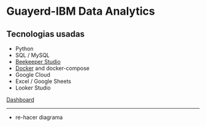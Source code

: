 # Guayerd-IBM Data Analytics

## Tecnologias usadas

- Python
- SQL / MySQL
- [Beekeeper Studio](https://www.beekeeperstudio.io/)
- [Docker](https://www.docker.com/) and docker-compose
- Google Cloud
- Excel / Google Sheets
- Looker Studio

[Dashboard](https://lookerstudio.google.com/u/0/reporting/91a40e92-eb80-4d9b-b6a9-88db2b82c413/page/p_j9ieyp3vmd)

---
- re-hacer diagrama
